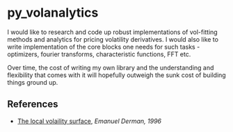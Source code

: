 # py_volanalytics

I would like to research and code up robust implementations of vol-fitting methods and analytics for pricing volatility derivatives. I would also like to write implementation of the core blocks one needs for such tasks - optimizers, fourier transforms, characteristic functions, FFT etc.

Over time, the cost of writing my own library and the understanding and flexibility that comes with it will hopefully outweigh the sunk cost of building things ground up. 

References
----------
- [The local volaility surface](https://emanuelderman.com/wp-content/uploads/1996/06/gs-local_volatility_surface.pdf), *Emanuel Derman, 1996*
